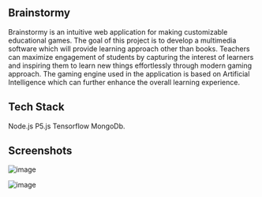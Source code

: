 ## Brainstormy
Brainstormy is an intuitive web application for making customizable educational games. The goal of this project is to develop a multimedia software which will provide learning approach other than books. Teachers can maximize engagement of students by capturing the interest of learners and inspiring them to learn new things effortlessly through modern gaming approach. The gaming engine used in the application is based on Artificial Intelligence which can further enhance the overall learning experience.


## Tech Stack
Node.js P5.js Tensorflow MongoDb.



## Screenshots

![image](https://user-images.githubusercontent.com/80697977/139535657-578f5d8d-d11c-4515-8460-e922f0ce85ab.png)



![image](https://user-images.githubusercontent.com/80697977/139535814-67c5a117-eddc-47bc-964e-e595bb2267df.png)
